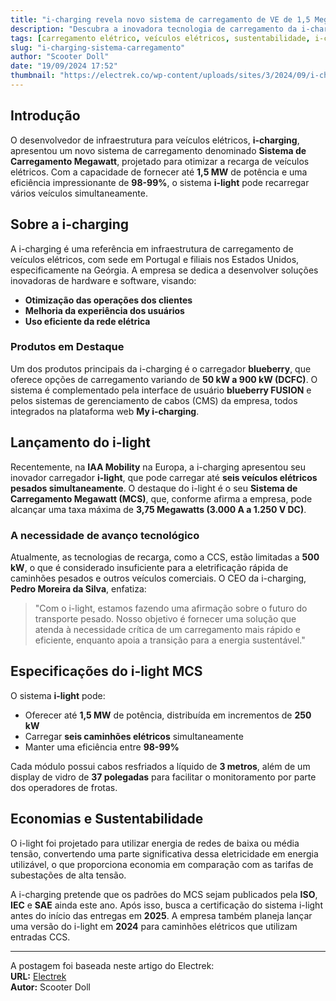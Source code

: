```yaml
---
title: "i-charging revela novo sistema de carregamento de VE de 1,5 Megawatt com seis saídas simultâneas"  
description: "Descubra a inovadora tecnologia de carregamento da i-charging que promete transformar a recarga de veículos elétricos."  
tags: [carregamento elétrico, veículos elétricos, sustentabilidade, i-charging]  
slug: "i-charging-sistema-carregamento"  
author: "Scooter Doll"  
date: "19/09/2024 17:52"  
thumbnail: "https://electrek.co/wp-content/uploads/sites/3/2024/09/i-charging-megawatt-i-light-hero.jpg?quality=82&strip=all&w=1400"  
---
```


## Introdução

O desenvolvedor de infraestrutura para veículos elétricos, **i-charging**, apresentou um novo sistema de carregamento denominado **Sistema de Carregamento Megawatt**, projetado para otimizar a recarga de veículos elétricos. Com a capacidade de fornecer até **1,5 MW** de potência e uma eficiência impressionante de **98-99%**, o sistema **i-light** pode recarregar vários veículos simultaneamente.

## Sobre a i-charging

A i-charging é uma referência em infraestrutura de carregamento de veículos elétricos, com sede em Portugal e filiais nos Estados Unidos, especificamente na Geórgia. A empresa se dedica a desenvolver soluções inovadoras de hardware e software, visando:

- **Otimização das operações dos clientes**
- **Melhoria da experiência dos usuários**
- **Uso eficiente da rede elétrica**

### Produtos em Destaque

Um dos produtos principais da i-charging é o carregador **blueberry**, que oferece opções de carregamento variando de **50 kW a 900 kW (DCFC)**. O sistema é complementado pela interface de usuário **blueberry FUSION** e pelos sistemas de gerenciamento de cabos (CMS) da empresa, todos integrados na plataforma web **My i-charging**.

## Lançamento do i-light

Recentemente, na **IAA Mobility** na Europa, a i-charging apresentou seu inovador carregador **i-light**, que pode carregar até **seis veículos elétricos pesados simultaneamente**. O destaque do i-light é o seu **Sistema de Carregamento Megawatt (MCS)**, que, conforme afirma a empresa, pode alcançar uma taxa máxima de **3,75 Megawatts (3.000 A a 1.250 V DC)**.

### A necessidade de avanço tecnológico

Atualmente, as tecnologias de recarga, como a CCS, estão limitadas a **500 kW**, o que é considerado insuficiente para a eletrificação rápida de caminhões pesados e outros veículos comerciais. O CEO da i-charging, **Pedro Moreira da Silva**, enfatiza:

> "Com o i-light, estamos fazendo uma afirmação sobre o futuro do transporte pesado. Nosso objetivo é fornecer uma solução que atenda à necessidade crítica de um carregamento mais rápido e eficiente, enquanto apoia a transição para a energia sustentável."

## Especificações do i-light MCS

O sistema **i-light** pode:

- Oferecer até **1,5 MW** de potência, distribuída em incrementos de **250 kW**
- Carregar **seis caminhões elétricos** simultaneamente
- Manter uma eficiência entre **98-99%**

Cada módulo possui cabos resfriados a líquido de **3 metros**, além de um display de vidro de **37 polegadas** para facilitar o monitoramento por parte dos operadores de frotas.

## Economias e Sustentabilidade

O i-light foi projetado para utilizar energia de redes de baixa ou média tensão, convertendo uma parte significativa dessa eletricidade em energia utilizável, o que proporciona economia em comparação com as tarifas de subestações de alta tensão.

A i-charging pretende que os padrões do MCS sejam publicados pela **ISO**, **IEC** e **SAE** ainda este ano. Após isso, busca a certificação do sistema i-light antes do início das entregas em **2025**. A empresa também planeja lançar uma versão do i-light em **2024** para caminhões elétricos que utilizam entradas CCS.

---

A postagem foi baseada neste artigo do Electrek:  
**URL:** [Electrek](https://electrek.co/2024/09/19/i-charging-unveils-1-5-megawatt-ev-charging-system-six-simultaneous-outputs/)  
**Autor:** Scooter Doll